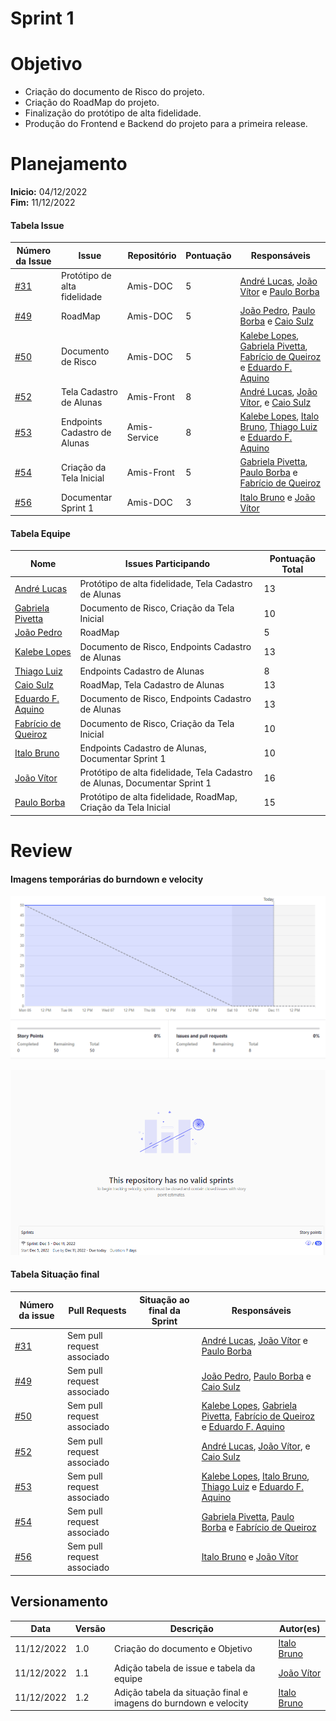 # Sprint 1

# Objetivo

- Criação do documento de Risco do projeto.
- Criação do RoadMap do projeto.
- Finalização do protótipo de alta fidelidade.
- Produção do Frontend e Backend do projeto para a primeira release.


# Planejamento

**Inicio:** 04/12/2022</br>
**Fim:** 11/12/2022

#### Tabela Issue 

| Número da Issue | Issue | Repositório | Pontuação | Responsáveis | 
| ---- | ---- | ---- | ---- | ---- |
| [#31](https://github.com/fga-eps-mds/2022.2-Amis-Doc/issues/31) | Protótipo de alta fidelidade | Amis-DOC | 5 | [André Lucas](https://github.com/andrelucasf),  [João Vítor](https://github.com/Jvsoutomaior) e [Paulo Borba](https://github.com/paulohborba) |
| [#49](https://github.com/fga-eps-mds/2022.2-Amis-Doc/issues/49) | RoadMap | Amis-DOC | 5 | [João Pedro](https://github.com/jps12),  [Paulo Borba](https://github.com/paulohborba) e [Caio Sulz](https://github.com/CaioSulz) |
| [#50](https://github.com/fga-eps-mds/2022.2-Amis-Doc/issues/50) | Documento de Risco | Amis-DOC | 5 | [Kalebe Lopes](https://github.com/KalebeLopes),  [Gabriela Pivetta](https://github.com/gabrielapivetta), [Fabrício de Queiroz](https://github.com/FabricioDeQueiroz) e [Eduardo F. Aquino](https://github.com/fxred)|
| [#52](https://github.com/fga-eps-mds/2022.2-Amis-Doc/issues/52) | Tela Cadastro de Alunas | Amis-Front  | 8 | [André Lucas](https://github.com/andrelucasf),  [João Vítor](https://github.com/Jvsoutomaior),  e [Caio Sulz](https://github.com/CaioSulz) |
| [#53](https://github.com/fga-eps-mds/2022.2-Amis-Doc/issues/53) | Endpoints Cadastro de Alunas | Amis-Service | 8 | [Kalebe Lopes](https://github.com/KalebeLopes),  [Italo Bruno](https://github.com/ItaloBrunoM), [Thiago Luiz](https://github.com/thiagolsg) e [Eduardo F. Aquino](https://github.com/fxred) |
| [#54](https://github.com/fga-eps-mds/2022.2-Amis-Doc/issues/54) | Criação da Tela Inicial | Amis-Front | 5 | [Gabriela Pivetta](https://github.com/gabrielapivetta),  [Paulo Borba](https://github.com/paulohborba) e [Fabrício de Queiroz](https://github.com/FabricioDeQueiroz) |
| [#56](https://github.com/fga-eps-mds/2022.2-Amis-Doc/issues/56) | Documentar Sprint 1 | Amis-DOC | 3 | [Italo Bruno](https://github.com/ItaloBrunoM) e  [João Vítor](https://github.com/Jvsoutomaior) |


#### Tabela Equipe 


| Nome | Issues Participando | Pontuação Total |
| ---- | ---- | ---- |
| [André Lucas](https://github.com/andrelucasf) | Protótipo de alta fidelidade, Tela Cadastro de Alunas  | 13 |
| [Gabriela Pivetta](https://github.com/gabrielapivetta) | Documento de Risco, Criação da Tela Inicial | 10 |
| [João Pedro](https://github.com/jps12) | RoadMap | 5 |
| [Kalebe Lopes](https://github.com/KalebeLopes) | Documento de Risco, Endpoints Cadastro de Alunas  | 13 |
| [Thiago Luiz](https://github.com/thiagolsg) | Endpoints Cadastro de Alunas | 8 |
| [Caio Sulz](https://github.com/CaioSulz) | RoadMap, Tela Cadastro de Alunas | 13 |
| [Eduardo F. Aquino](https://github.com/fxred) | Documento de Risco, Endpoints Cadastro de Alunas | 13|
| [Fabrício de Queiroz](https://github.com/FabricioDeQueiroz)  | Documento de Risco, Criação da Tela Inicial | 10 |
| [Italo Bruno](https://github.com/ItaloBrunoM) | Endpoints Cadastro de Alunas, Documentar Sprint 1 | 10 |
| [João Vítor](https://github.com/Jvsoutomaior) | Protótipo de alta fidelidade, Tela Cadastro de Alunas, Documentar Sprint 1 | 16 |
| [Paulo Borba](https://github.com/paulohborba) | Protótipo de alta fidelidade, RoadMap, Criação da Tela Inicial |15 |


# Review
#### Imagens temporárias do burndown e velocity
![Burndown](../assets/burndown.png)

![Velocity](../assets/velocity.png)

#### Tabela Situação final 

| Número da issue | Pull Requests | Situação ao final da Sprint | Responsáveis |
| ---- | ---- | ---- | ---- |
|[#31](https://github.com/fga-eps-mds/2022.2-Amis-Doc/issues/31)|Sem pull request associado||[André Lucas](https://github.com/andrelucasf),  [João Vítor](https://github.com/Jvsoutomaior) e [Paulo Borba](https://github.com/paulohborba)|
|[#49](https://github.com/fga-eps-mds/2022.2-Amis-Doc/issues/49)|Sem pull request associado||[João Pedro](https://github.com/jps12),  [Paulo Borba](https://github.com/paulohborba) e [Caio Sulz](https://github.com/CaioSulz) |
|[#50](https://github.com/fga-eps-mds/2022.2-Amis-Doc/issues/50)|Sem pull request associado||[Kalebe Lopes](https://github.com/KalebeLopes),  [Gabriela Pivetta](https://github.com/gabrielapivetta), [Fabrício de Queiroz](https://github.com/FabricioDeQueiroz) e [Eduardo F. Aquino](https://github.com/fxred)|
|[#52](https://github.com/fga-eps-mds/2022.2-Amis-Doc/issues/52)|Sem pull request associado||[André Lucas](https://github.com/andrelucasf),  [João Vítor](https://github.com/Jvsoutomaior),  e [Caio Sulz](https://github.com/CaioSulz)|
|[#53](https://github.com/fga-eps-mds/2022.2-Amis-Doc/issues/53)|Sem pull request associado||[Kalebe Lopes](https://github.com/KalebeLopes),  [Italo Bruno](https://github.com/ItaloBrunoM), [Thiago Luiz](https://github.com/thiagolsg) e [Eduardo F. Aquino](https://github.com/fxred)|
|[#54](https://github.com/fga-eps-mds/2022.2-Amis-Doc/issues/54)|Sem pull request associado||[Gabriela Pivetta](https://github.com/gabrielapivetta),  [Paulo Borba](https://github.com/paulohborba) e [Fabrício de Queiroz](https://github.com/FabricioDeQueiroz)|
|[#56](https://github.com/fga-eps-mds/2022.2-Amis-Doc/issues/56)|Sem pull request associado||[Italo Bruno](https://github.com/ItaloBrunoM) e  [João Vítor](https://github.com/Jvsoutomaior) |

## Versionamento

| Data | Versão | Descrição | Autor(es) |
|------|--------|-----------|-----------|
| 11/12/2022 | 1.0 | Criação do documento e Objetivo | [Italo Bruno](https://github.com/ItaloBrunoM) |
| 11/12/2022 | 1.1| Adição tabela de issue e tabela da equipe | [João Vítor](https://github.com/Jvsoutomaior) |
| 11/12/2022 | 1.2 | Adição tabela da situação final e imagens do burndown e velocity | [Italo Bruno](https://github.com/ItaloBrunoM) |